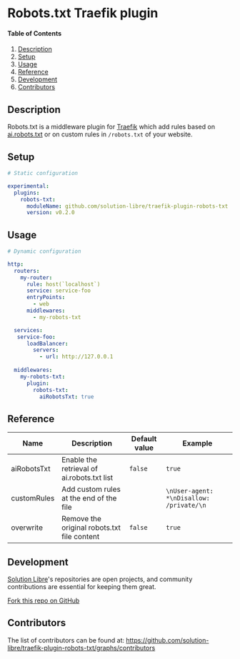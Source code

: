 # Robots.txt Traefik plugin

<!-- markdownlint-disable-next-line MD001 -->
#### Table of Contents

1. [Description](#description)
2. [Setup](#setup)
3. [Usage](#usage)
4. [Reference](#reference)
5. [Development](#development)
6. [Contributors](#contributors)

## Description

Robots.txt is a middleware plugin for [Traefik](https://traefik.io/) which add rules based on
[ai.robots.txt](https://github.com/ai-robots-txt/ai.robots.txt/) or on custom rules in `/robots.txt` of your website.

## Setup

```yaml
# Static configuration

experimental:
  plugins:
    robots-txt:
      moduleName: github.com/solution-libre/traefik-plugin-robots-txt
      version: v0.2.0
```

## Usage

```yaml
# Dynamic configuration

http:
  routers:
    my-router:
      rule: host(`localhost`)
      service: service-foo
      entryPoints:
        - web
      middlewares:
        - my-robots-txt

  services:
   service-foo:
      loadBalancer:
        servers:
          - url: http://127.0.0.1
  
  middlewares:
    my-robots-txt:
      plugin:
        robots-txt:
          aiRobotsTxt: true
```

## Reference

| Name        | Description                                 | Default value | Example                                  |
| ------------| ------------------------------------------- | ------------- | ---------------------------------------- |
| aiRobotsTxt | Enable the retrieval of ai.robots.txt list  | `false`       | `true`                                   |
| customRules | Add custom rules at the end of the file     |               | `\nUser-agent: *\nDisallow: /private/\n` |
| overwrite   | Remove the original robots.txt file content | `false`       | `true`                                   |

## Development

[Solution Libre](https://www.solution-libre.fr)'s repositories are open projects,
and community contributions are essential for keeping them great.

[Fork this repo on GitHub](https://github.com/solution-libre/traefik-plugin-robots-txt/fork)

## Contributors

The list of contributors can be found at: <https://github.com/solution-libre/traefik-plugin-robots-txt/graphs/contributors>
